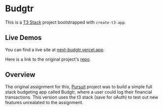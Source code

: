 # Budgtr

This is a [T3 Stack](https://create.t3.gg/) project bootstrapped with `create-t3-app`.

## Live Demos

You can find a live site at [next-budgtr.vercel.app](next-budgtr.vercel.app/).

Here is a link to the original project's [repo](https://github.com/Ari-Jackson/Budgtr).

## Overview

The original assignment for this, [Pursuit](https://www.pursuit.org/) project was to build a simple full stack budgeting app called Budgtr, where a user could log their financial transactions. This version uses the t3 stack (save for oAuth) to test out new features unrealated to the assignment.
